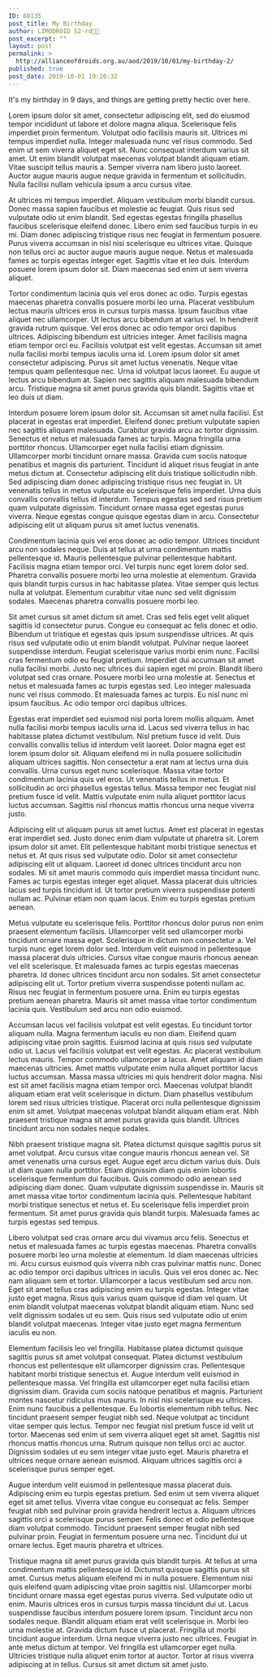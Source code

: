 ```yaml
---
ID: 60135
post_title: My Birthday
author: LIMODROID S2-rd🔭🔬
post_excerpt: ""
layout: post
permalink: >
  http://allianceofdroids.org.au/aod/2019/10/01/my-birthday-2/
published: true
post_date: 2019-10-01 19:26:32
---
```

<!-- wp:paragraph -->
<p>It's my birthday in 9 days, and things are getting pretty hectic over here. </p>
<!-- /wp:paragraph -->

<!-- wp:paragraph -->
<p>Lorem ipsum dolor sit amet, consectetur adipiscing elit, sed do eiusmod tempor incididunt ut labore et dolore magna aliqua. Scelerisque felis imperdiet proin fermentum. Volutpat odio facilisis mauris sit. Ultrices mi tempus imperdiet nulla. Integer malesuada nunc vel risus commodo. Sed enim ut sem viverra aliquet eget sit. Nunc consequat interdum varius sit amet. Ut enim blandit volutpat maecenas volutpat blandit aliquam etiam. Vitae suscipit tellus mauris a. Semper viverra nam libero justo laoreet. Auctor augue mauris augue neque gravida in fermentum et sollicitudin. Nulla facilisi nullam vehicula ipsum a arcu cursus vitae.</p>
<!-- /wp:paragraph -->

<!-- wp:paragraph -->
<p>At ultrices mi tempus imperdiet. Aliquam vestibulum morbi blandit cursus. Donec massa sapien faucibus et molestie ac feugiat. Quis risus sed vulputate odio ut enim blandit. Sed egestas egestas fringilla phasellus faucibus scelerisque eleifend donec. Libero enim sed faucibus turpis in eu mi. Diam donec adipiscing tristique risus nec feugiat in fermentum posuere. Purus viverra accumsan in nisl nisi scelerisque eu ultrices vitae. Quisque non tellus orci ac auctor augue mauris augue neque. Netus et malesuada fames ac turpis egestas integer eget. Sagittis vitae et leo duis. Interdum posuere lorem ipsum dolor sit. Diam maecenas sed enim ut sem viverra aliquet.</p>
<!-- /wp:paragraph -->

<!-- wp:paragraph -->
<p>Tortor condimentum lacinia quis vel eros donec ac odio. Turpis egestas maecenas pharetra convallis posuere morbi leo urna. Placerat vestibulum lectus mauris ultrices eros in cursus turpis massa. Ipsum faucibus vitae aliquet nec ullamcorper. Ut lectus arcu bibendum at varius vel. In hendrerit gravida rutrum quisque. Vel eros donec ac odio tempor orci dapibus ultrices. Adipiscing bibendum est ultricies integer. Amet facilisis magna etiam tempor orci eu. Facilisis volutpat est velit egestas. Accumsan sit amet nulla facilisi morbi tempus iaculis urna id. Lorem ipsum dolor sit amet consectetur adipiscing. Purus sit amet luctus venenatis. Neque vitae tempus quam pellentesque nec. Urna id volutpat lacus laoreet. Eu augue ut lectus arcu bibendum at. Sapien nec sagittis aliquam malesuada bibendum arcu. Tristique magna sit amet purus gravida quis blandit. Sagittis vitae et leo duis ut diam.</p>
<!-- /wp:paragraph -->

<!-- wp:paragraph -->
<p>Interdum posuere lorem ipsum dolor sit. Accumsan sit amet nulla facilisi. Est placerat in egestas erat imperdiet. Eleifend donec pretium vulputate sapien nec sagittis aliquam malesuada. Curabitur gravida arcu ac tortor dignissim. Senectus et netus et malesuada fames ac turpis. Magna fringilla urna porttitor rhoncus. Ullamcorper eget nulla facilisi etiam dignissim. Ullamcorper morbi tincidunt ornare massa. Gravida cum sociis natoque penatibus et magnis dis parturient. Tincidunt id aliquet risus feugiat in ante metus dictum at. Consectetur adipiscing elit duis tristique sollicitudin nibh. Sed adipiscing diam donec adipiscing tristique risus nec feugiat in. Ut venenatis tellus in metus vulputate eu scelerisque felis imperdiet. Urna duis convallis convallis tellus id interdum. Tempus egestas sed sed risus pretium quam vulputate dignissim. Tincidunt ornare massa eget egestas purus viverra. Neque egestas congue quisque egestas diam in arcu. Consectetur adipiscing elit ut aliquam purus sit amet luctus venenatis.</p>
<!-- /wp:paragraph -->

<!-- wp:paragraph -->
<p>Condimentum lacinia quis vel eros donec ac odio tempor. Ultrices tincidunt arcu non sodales neque. Duis at tellus at urna condimentum mattis pellentesque id. Mauris pellentesque pulvinar pellentesque habitant. Facilisis magna etiam tempor orci. Vel turpis nunc eget lorem dolor sed. Pharetra convallis posuere morbi leo urna molestie at elementum. Gravida quis blandit turpis cursus in hac habitasse platea. Vitae semper quis lectus nulla at volutpat. Elementum curabitur vitae nunc sed velit dignissim sodales. Maecenas pharetra convallis posuere morbi leo.</p>
<!-- /wp:paragraph -->

<!-- wp:paragraph -->
<p>Sit amet cursus sit amet dictum sit amet. Cras sed felis eget velit aliquet sagittis id consectetur purus. Congue eu consequat ac felis donec et odio. Bibendum ut tristique et egestas quis ipsum suspendisse ultrices. At quis risus sed vulputate odio ut enim blandit volutpat. Pulvinar neque laoreet suspendisse interdum. Feugiat scelerisque varius morbi enim nunc. Facilisi cras fermentum odio eu feugiat pretium. Imperdiet dui accumsan sit amet nulla facilisi morbi. Justo nec ultrices dui sapien eget mi proin. Blandit libero volutpat sed cras ornare. Posuere morbi leo urna molestie at. Senectus et netus et malesuada fames ac turpis egestas sed. Leo integer malesuada nunc vel risus commodo. Et malesuada fames ac turpis. Eu nisl nunc mi ipsum faucibus. Ac odio tempor orci dapibus ultrices.</p>
<!-- /wp:paragraph -->

<!-- wp:paragraph -->
<p>Egestas erat imperdiet sed euismod nisi porta lorem mollis aliquam. Amet nulla facilisi morbi tempus iaculis urna id. Lacus sed viverra tellus in hac habitasse platea dictumst vestibulum. Nisl pretium fusce id velit. Duis convallis convallis tellus id interdum velit laoreet. Dolor magna eget est lorem ipsum dolor sit. Aliquam eleifend mi in nulla posuere sollicitudin aliquam ultrices sagittis. Non consectetur a erat nam at lectus urna duis convallis. Urna cursus eget nunc scelerisque. Massa vitae tortor condimentum lacinia quis vel eros. Ut venenatis tellus in metus. Et sollicitudin ac orci phasellus egestas tellus. Massa tempor nec feugiat nisl pretium fusce id velit. Mattis vulputate enim nulla aliquet porttitor lacus luctus accumsan. Sagittis nisl rhoncus mattis rhoncus urna neque viverra justo.</p>
<!-- /wp:paragraph -->

<!-- wp:paragraph -->
<p>Adipiscing elit ut aliquam purus sit amet luctus. Amet est placerat in egestas erat imperdiet sed. Justo donec enim diam vulputate ut pharetra sit. Lorem ipsum dolor sit amet. Elit pellentesque habitant morbi tristique senectus et netus et. At quis risus sed vulputate odio. Dolor sit amet consectetur adipiscing elit ut aliquam. Laoreet id donec ultrices tincidunt arcu non sodales. Mi sit amet mauris commodo quis imperdiet massa tincidunt nunc. Fames ac turpis egestas integer eget aliquet. Massa placerat duis ultricies lacus sed turpis tincidunt id. Ut tortor pretium viverra suspendisse potenti nullam ac. Pulvinar etiam non quam lacus. Enim eu turpis egestas pretium aenean.</p>
<!-- /wp:paragraph -->

<!-- wp:paragraph -->
<p>Metus vulputate eu scelerisque felis. Porttitor rhoncus dolor purus non enim praesent elementum facilisis. Ullamcorper velit sed ullamcorper morbi tincidunt ornare massa eget. Scelerisque in dictum non consectetur a. Vel turpis nunc eget lorem dolor sed. Interdum velit euismod in pellentesque massa placerat duis ultricies. Cursus vitae congue mauris rhoncus aenean vel elit scelerisque. Et malesuada fames ac turpis egestas maecenas pharetra. Id donec ultrices tincidunt arcu non sodales. Sit amet consectetur adipiscing elit ut. Tortor pretium viverra suspendisse potenti nullam ac. Risus nec feugiat in fermentum posuere urna. Enim eu turpis egestas pretium aenean pharetra. Mauris sit amet massa vitae tortor condimentum lacinia quis. Vestibulum sed arcu non odio euismod.</p>
<!-- /wp:paragraph -->

<!-- wp:paragraph -->
<p>Accumsan lacus vel facilisis volutpat est velit egestas. Eu tincidunt tortor aliquam nulla. Magna fermentum iaculis eu non diam. Eleifend quam adipiscing vitae proin sagittis. Euismod lacinia at quis risus sed vulputate odio ut. Lacus vel facilisis volutpat est velit egestas. Ac placerat vestibulum lectus mauris. Tempor commodo ullamcorper a lacus. Amet aliquam id diam maecenas ultricies. Amet mattis vulputate enim nulla aliquet porttitor lacus luctus accumsan. Massa massa ultricies mi quis hendrerit dolor magna. Nisi est sit amet facilisis magna etiam tempor orci. Maecenas volutpat blandit aliquam etiam erat velit scelerisque in dictum. Diam phasellus vestibulum lorem sed risus ultricies tristique. Placerat orci nulla pellentesque dignissim enim sit amet. Volutpat maecenas volutpat blandit aliquam etiam erat. Nibh praesent tristique magna sit amet purus gravida quis blandit. Ultrices tincidunt arcu non sodales neque sodales.</p>
<!-- /wp:paragraph -->

<!-- wp:paragraph -->
<p>Nibh praesent tristique magna sit. Platea dictumst quisque sagittis purus sit amet volutpat. Arcu cursus vitae congue mauris rhoncus aenean vel. Sit amet venenatis urna cursus eget. Augue eget arcu dictum varius duis. Duis ut diam quam nulla porttitor. Etiam dignissim diam quis enim lobortis scelerisque fermentum dui faucibus. Quis commodo odio aenean sed adipiscing diam donec. Quam vulputate dignissim suspendisse in. Mauris sit amet massa vitae tortor condimentum lacinia quis. Pellentesque habitant morbi tristique senectus et netus et. Eu scelerisque felis imperdiet proin fermentum. Sit amet purus gravida quis blandit turpis. Malesuada fames ac turpis egestas sed tempus.</p>
<!-- /wp:paragraph -->

<!-- wp:paragraph -->
<p>Libero volutpat sed cras ornare arcu dui vivamus arcu felis. Senectus et netus et malesuada fames ac turpis egestas maecenas. Pharetra convallis posuere morbi leo urna molestie at elementum. Id diam maecenas ultricies mi. Arcu cursus euismod quis viverra nibh cras pulvinar mattis nunc. Donec ac odio tempor orci dapibus ultrices in iaculis. Quis vel eros donec ac. Nec nam aliquam sem et tortor. Ullamcorper a lacus vestibulum sed arcu non. Eget sit amet tellus cras adipiscing enim eu turpis egestas. Integer vitae justo eget magna. Risus quis varius quam quisque id diam vel quam. Ut enim blandit volutpat maecenas volutpat blandit aliquam etiam. Nunc sed velit dignissim sodales ut eu sem. Quis risus sed vulputate odio ut enim blandit volutpat maecenas. Integer vitae justo eget magna fermentum iaculis eu non.</p>
<!-- /wp:paragraph -->

<!-- wp:paragraph -->
<p>Elementum facilisis leo vel fringilla. Habitasse platea dictumst quisque sagittis purus sit amet volutpat consequat. Platea dictumst vestibulum rhoncus est pellentesque elit ullamcorper dignissim cras. Pellentesque habitant morbi tristique senectus et. Augue interdum velit euismod in pellentesque massa. Vel fringilla est ullamcorper eget nulla facilisi etiam dignissim diam. Gravida cum sociis natoque penatibus et magnis. Parturient montes nascetur ridiculus mus mauris. In nisl nisi scelerisque eu ultrices. Enim nunc faucibus a pellentesque. Eu lobortis elementum nibh tellus. Nec tincidunt praesent semper feugiat nibh sed. Neque volutpat ac tincidunt vitae semper quis lectus. Tempor nec feugiat nisl pretium fusce id velit ut tortor. Maecenas sed enim ut sem viverra aliquet eget sit amet. Sagittis nisl rhoncus mattis rhoncus urna. Rutrum quisque non tellus orci ac auctor. Dignissim sodales ut eu sem integer vitae justo eget. Mauris pharetra et ultrices neque ornare aenean euismod. Aliquam ultrices sagittis orci a scelerisque purus semper eget.</p>
<!-- /wp:paragraph -->

<!-- wp:paragraph -->
<p>Augue interdum velit euismod in pellentesque massa placerat duis. Adipiscing enim eu turpis egestas pretium. Sed enim ut sem viverra aliquet eget sit amet tellus. Viverra vitae congue eu consequat ac felis. Semper feugiat nibh sed pulvinar proin gravida hendrerit lectus a. Aliquam ultrices sagittis orci a scelerisque purus semper. Felis donec et odio pellentesque diam volutpat commodo. Tincidunt praesent semper feugiat nibh sed pulvinar proin. Feugiat in fermentum posuere urna nec. Tincidunt dui ut ornare lectus. Eget mauris pharetra et ultrices.</p>
<!-- /wp:paragraph -->

<!-- wp:paragraph -->
<p>Tristique magna sit amet purus gravida quis blandit turpis. At tellus at urna condimentum mattis pellentesque id. Dictumst quisque sagittis purus sit amet. Cursus metus aliquam eleifend mi in nulla posuere. Elementum nisi quis eleifend quam adipiscing vitae proin sagittis nisl. Ullamcorper morbi tincidunt ornare massa eget egestas purus viverra. Sed vulputate odio ut enim. Mauris ultrices eros in cursus turpis massa tincidunt dui ut. Lacus suspendisse faucibus interdum posuere lorem ipsum. Tincidunt arcu non sodales neque. Blandit aliquam etiam erat velit scelerisque in. Morbi leo urna molestie at. Gravida dictum fusce ut placerat. Fringilla ut morbi tincidunt augue interdum. Urna neque viverra justo nec ultrices. Feugiat in ante metus dictum at tempor. Vel fringilla est ullamcorper eget nulla. Ultricies tristique nulla aliquet enim tortor at auctor. Tortor at risus viverra adipiscing at in tellus. Cursus sit amet dictum sit amet justo.</p>
<!-- /wp:paragraph -->